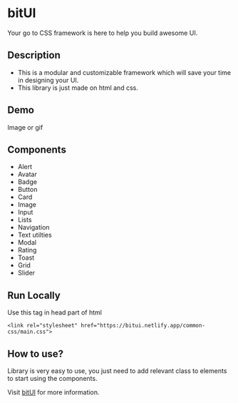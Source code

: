 
# bitUI

Your go to CSS framework is here to help you build awesome UI.


## Description

- This is a modular and customizable framework which will save your time in designing your UI.
- This library is just made on html and css.

## Demo

Image or gif


## Components

- Alert
- Avatar
- Badge
- Button
- Card
- Image
- Input
- Lists
- Navigation
- Text utilties
- Modal
- Rating
- Toast
- Grid
- Slider


## Run Locally


Use this tag in head part of html


    <link rel="stylesheet" href="https://bitui.netlify.app/common-css/main.css">
                        

## How to use?

Library is very easy to use, you just need to add relevant class to elements to start using the components.

Visit [bitUI](https://bitui.netlify.app/) for more information.

    
